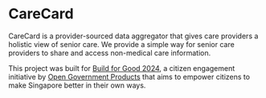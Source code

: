 # CareCard

CareCard is a provider-sourced data aggregator that gives care providers a holistic view of senior care. We provide a simple way for senior care providers to share and access non-medical care information.

This project was built for [Build for Good 2024](https://www.build.gov.sg/bfg2024/), a citizen engagement initiative by [Open Government Products](https://www.open.gov.sg/) that aims to empower citizens to make Singapore better in their own ways.
